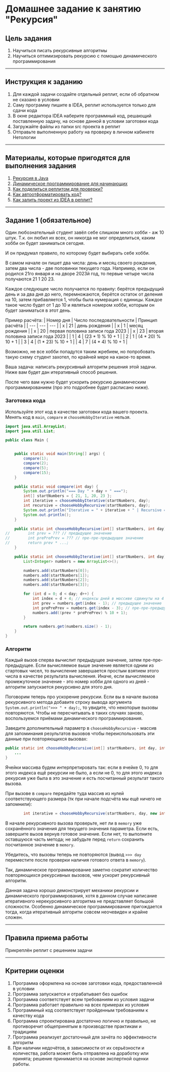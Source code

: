 # Домашнее задание к занятию "Рекурсия"

## Цель задания

1. Научиться писать рекурсивные алгоритмы
2. Научиться оптимизировать рекурсию с помощью динамического программирования

------

## Инструкция к заданию

1. Для каждой задачи создайте отдельный реплит, если об обратном не сказано в условии
1. Саму программу пишите в IDEA, реплит используется только для сдачи кода
1. В окне редактора IDEA наберите программный код, решающий поставленную задачу, на основе данной в условии заготовки кода
1. Загружайте файлы из папки src проекта в реплит
1. Отправьте выполненную работу на проверку в личном кабинете Нетологии

------

## Материалы, которые пригодятся для выполнения задания

1. [Рекурсия в Java](https://javarush.com/groups/posts/1895-rekursija-v-java)
2. [Динамическое программирование для начинающих](https://tproger.ru/articles/dynprog-starters/)
3. [Как поделиться реплитом для проверки?](https://github.com/netology-code/java-homeworks/blob/java-43/QA_ReplitShare.md)
4. [Как автоотформатировать код?](https://github.com/netology-code/java-homeworks/blob/java-43/QA_Format.md)
5. [Как залить проект из IDEA в реплит?](https://github.com/netology-code/java-homeworks/blob/java-43/QA_ReplitUpload.md)

------

## Задание 1 (обязательное)

Один любознательный студент завёл себе слишком много хобби - аж 10 штук.
Т.к. он любил их всех, он никогда не мог определиться, каким хобби он будет заниматься сегодня.

И он придумал правило, по которому будет выбирать себе хобби.

В самом начале он пишет два числа: день и месяц своего рождения, затем два числа - две половинки текущего года.
Например, если он родился 21го января и на дворе 2023й год, то первые четыре числа получаются 21 1 20 23.

Каждое следующее число получается по правилу: берётся предыдущий день и за два дня до него, перемножаются, берётся остаток от деления на 10, затем прибавляется 1, чтобы была нумерация с единицы.
Каждое такое число будет от 1 до 10 и являться номером хобби, которым он будет заниматься в этот день.

Пример расчёта:
| Номер дня | Число последовательности | Принцип расчёта |
| --- | --- | --- |
| x | 21 | день рождения |
| x | 1 | месяц рождения |
| x | 20 | первая половина записи года 2023 |
| x | 23 | вторая половина записи года 2023 |
| 1 | 4 | (23 * 1) % 10 + 1 |
| 2 | 1 | (4 * 20) % 10 + 1 |
| 3 | 4 | (1 * 23) % 10 + 1 |
| 4 | 7 | (4 * 4) % 10 + 1 |

Возможно, не все хобби попадутся таким жребием, но попробовать такую схему студент захотел, по крайней мере на какое-то время.

Ваша задача: написать рекурсивный алгоритм решения этой задачи.
Ниже вам будет дан итеративный способ решения.

После чего вам нужно будет ускорить рекурсию динамическим программированием (про это подробнее будет расписано ниже).


### Заготовка кода
Используйте этот код в качестве заготовки кода вашего проекта. Менять код в `main`, `compare` и `chooseHobbyIterative` нельзя.

```java
import java.util.ArrayList;
import java.util.List;

public class Main {


    public static void main(String[] args) {
        compare(1);
        compare(2);
        compare(5);
        compare(15);
    }

    public static void compare(int day) {
        System.out.println("=== Day " + day + " ===");
        int[] startNumbers = { 21, 1, 20, 23 };
        int iterative = chooseHobbyIterative(startNumbers, day);
        int recursive = chooseHobbyRecursive(startNumbers, day);
        System.out.println("Iterative = " + iterative + " | Recursive = " + recursive);
        System.out.println();
    }

    public static int chooseHobbyRecursive(int[] startNumbers, int day) {
//        int prev = ??? // предыдущее значение
//        int prePrePrev = ??? // пре-пре-предыдущее значение
//        return prev * ...;
    }

    public static int chooseHobbyIterative(int[] startNumbers, int day) {
        List<Integer> numbers = new ArrayList<>();

        numbers.add(startNumbers[0]);
        numbers.add(startNumbers[1]);
        numbers.add(startNumbers[2]);
        numbers.add(startNumbers[3]);

        for (int d = 0; d < day; d++) {
            int index = d + 4; // индексы дней в массиве сдвинуты на 4
            int prev = numbers.get(index - 1); // предыдущее значение
            int prePrePrev = numbers.get(index - 3); // пре-пре-предыдущее значение
            numbers.add((prev * prePrePrev) % 10 + 1);
        }

        return numbers.get(numbers.size() - 1);
    }
}
```

### Алгоритм

Каждый вызов сперва вычислит предыдущее значение, затем пре-пре-предыдущее.
Если вычисляемое выше значение является одним из стартовых чисел, то вычисление завершается простым взятием этого числа в качестве результата вычисления.
Иначе, если вычисляемое промежуточное значение - это номер хобби для одного из дней - алгоритм запускается рекурсивно для этого дня.

Поговорим теперь про ускорение рекурсии.
Если вы в начале вызова рекурсивного метода добавите строку вывода аргумента `System.out.println(">>> " + day);`, то увидите, что некоторые вызовы повторяются. Чтобы не пересчитывать в таких случаях заново, воспользуемся приёмами динамического программирования.

Заведите дополнительный параметр в `chooseHobbyRecursive` - массив для запоминания результатов вызовов чтобы переиспользовать эти данные при повторяющихся вызовах:
```java
public static int chooseHobbyRecursive(int[] startNumbers, int day, int[] memory) {
    ...
}
```

Ячейки массива будем интерпретировать так: если в ячейке 0, то для этого индекса ещё рекурсии не было, а если не 0, то для этого индекса рекурсия уже была в это значение и есть посчитанный результат такого вызова.

При вызове в `compare` передайте туда массив из нулей соответствующего размера (тк при начале подсчёта мы ещё ничего не запомнили):
```java
        int iterative = chooseHobbyRecursive(startNumbers, day, new int[day]);
```

В начале рекурсивного вызова проверьте, нет ли в `memory` уже сохранённого значения для текущего значения параметра.
Если есть, завершите вызов вернув готовое значение.
Если нет, то выполните оставшуюся часть метода; не забудьте перед `return` сохранить посчитанное значение в `memory`.

Убедитесь, что вызовы теперь не повторяются (вывод `>>> day` переместите после проверки наличия готового ответа в `memory`).

Так, динамическое программирование заметно сократит количество повторяющихся рекурсивных вызовов, чем ускорит рекурсивный алгоритм.

Данная задача хорошо демонстрирует механики рекурсии и динамического программирования, хотя в данном случае написание итеративного нерекурсивного алгоритма не представляет большой сложности. Особенно динамическое программирование пригождается тогда, когда итеративный алгоритм совсем неочевиден и крайне сложен.

------


## Правила приема работы

Прикреплён реплит с решением задачи

------

## Критерии оценки

1. Программа оформлена на основе заготовки кода, предоставленной в условии
1. Программа запускается и отрабатывает без ошибок
2. Программа соответствует всем требованиям из условия задачи
3. Программа работает правильно на всех примерах из условия
4. Программный код соответствует пройденным требованиям к качеству кода
5. Программа спроектирована достаточно логично и правильно, не противоречит общепринятым в производстве практикам и традициям
6. Программа реализует достаточный для зачёта по эффективности алгоритм
7. При наличии недочётов, в зависимости от их серьёзности и количества, работа может быть отправлена на доработку или принята; решение принимается на основе экспертной оценки работы.
